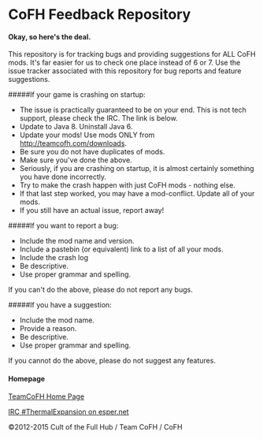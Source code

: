 CoFH Feedback Repository
====================================
#### Okay, so here's the deal.

This repository is for tracking bugs and providing suggestions for ALL CoFH mods. It's far easier for us to check one place instead of 6 or 7. Use the issue tracker associated with this repository for bug reports and feature suggestions.

#####If your game is crashing on startup:
- The issue is practically guaranteed to be on your end. This is not tech support, please check the IRC. The link is below.
- Update to Java 8. Uninstall Java 6.
- Update your mods! Use mods ONLY from http://teamcofh.com/downloads.
- Be sure you do not have duplicates of mods.
- Make sure you've done the above.
- Seriously, if you are crashing on startup, it is almost certainly something you have done incorrectly.
- Try to make the crash happen with just CoFH mods - nothing else.
- If that last step worked, you may have a mod-conflict. Update all of your mods.
- If you still have an actual issue, report away!

#####If you want to report a bug:
- Include the mod name and version.
- Include a pastebin (or equivalent) link to a list of all your mods.
- Include the crash log
- Be descriptive.
- Use proper grammar and spelling.

If you can't do the above, please do not report any bugs.

#####If you have a suggestion:
- Include the mod name.
- Provide a reason.
- Be descriptive.
- Use proper grammar and spelling.

If you cannot do the above, please do not suggest any features.

#### Homepage

[TeamCoFH Home Page](http://teamcofh.com/)

[IRC #ThermalExpansion on esper.net](http://webchat.esper.net/?nick=ThermalWiki....&channels=ThermalExpansion)

©2012-2015 Cult of the Full Hub / Team CoFH / CoFH
